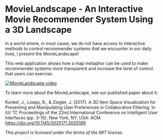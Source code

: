 # MovieLandscape - An Interactive Movie Recommender System Using a 3D Landscape
In a world where, in most cases, we do not have access to interactive methods to control recommender systems that we encounter in our daily lives, I present the MovieLandscape!

This web application shows how a map metaphor can be used to make recommender systems more transparent and increase the level of control that users can exercise.

[![MovieLandscape video](https://img.youtube.com/vi/DyPHD3od0-E/maxresdefault.jpg)](https://youtu.be/DyPHD3od0-E)

To learn more about the MovieLandscape, see our published paper about it:

Kunkel, J., Loepp, B., & Ziegler, J. (2017). A 3D Item Space Visualization for Presenting and Manipulating User Preferences in Collaborative Filtering. In IUI ’17, Proceedings of the 22nd International Conference on Intelligent User Interfaces (pp. 3–15). New York, NY, USA: ACM. https://doi.org/10.1145/3025171.3025189

*This project is licensed under the terms of the MIT license.*
